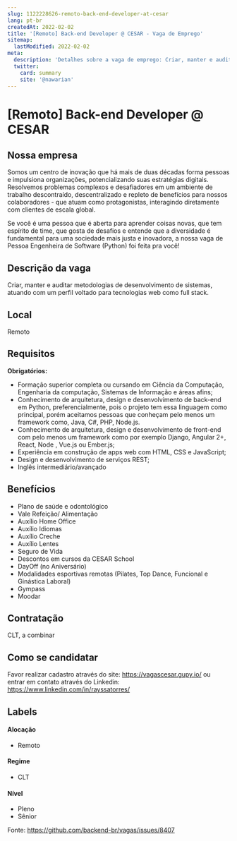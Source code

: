 ```yaml
---
slug: 1122228626-remoto-back-end-developer-at-cesar
lang: pt-br
createdAt: 2022-02-02
title: '[Remoto] Back-end Developer @ CESAR - Vaga de Emprego'
sitemap:
  lastModified: 2022-02-02
meta:
  description: 'Detalhes sobre a vaga de emprego: Criar, manter e auditar metodologias de desenvolvimento de sistemas, atuando com um perfil voltado para tecnologias web como full stack.'
  twitter:
    card: summary
    site: '@nawarian'
---
```


# [Remoto] Back-end Developer @ CESAR

<!--
==================================================
Caso a vaga for remoto durante a pandemia informar no texto "Remoto durante o covid"
==================================================
-->
<!-- 
==================================================
POR FAVOR, SÓ POSTE SE A VAGA FOR PARA BACK-END!

Não faça distinção de gênero no título da vaga.

Use: "Back-End Developer" ao invés de 
"Desenvolvedor Back-End" \o/

Exemplo: `[São Paulo] Back-End Developer @ NOME DA EMPRESA`
==================================================
-->
<!--
==================================================
Caso a vaga for remoto durante a pandemia deixar a linha abaixo
==================================================
-->
> 

## Nossa empresa

Somos um centro de inovação que há mais de duas décadas forma pessoas e impulsiona organizações, potencializando suas estratégias digitais. Resolvemos problemas complexos e desafiadores em um ambiente de trabalho descontraído, descentralizado e repleto de benefícios para nossos colaboradores - que atuam como protagonistas, interagindo diretamente com clientes de escala global.

﻿Se você é uma pessoa que é aberta para aprender coisas novas, que tem espírito de time, que gosta de desafios e entende que a diversidade é fundamental para uma sociedade mais justa e inovadora, a nossa vaga de Pessoa Engenheira de Software (Python) foi feita pra você!

## Descrição da vaga

Criar, manter e auditar metodologias de desenvolvimento de sistemas, atuando com um perfil voltado para tecnologias web como full stack.

## Local

Remoto

## Requisitos

**Obrigatórios:**
- Formação superior completa ou cursando em Ciência da Computação, Engenharia da computação, Sistemas de Informação e áreas afins;
- Conhecimento de arquitetura, design e desenvolvimento de back-end em Python, preferencialmente, pois o projeto tem essa linguagem como principal, porém aceitamos pessoas que conheçam pelo menos um framework como, Java, C#, PHP, Node.js.
- Conhecimento de arquitetura, design e desenvolvimento de front-end com pelo menos um framework como por exemplo Django, Angular 2+, React, Node , Vue.js ou Ember.js; 
- Experiência em construção de apps web com HTML, CSS e JavaScript;
- Design e desenvolvimento de serviços REST;
- Inglês intermediário/avançado

## Benefícios

- Plano de saúde e odontológico
- Vale Refeição/ Alimentação
- Auxílio Home Office
- Auxílio Idiomas
- Auxílio Creche
- Auxílio Lentes 
- Seguro de Vida
- Descontos em cursos da CESAR School
- DayOff (no Aniversário)
- Modalidades esportivas remotas (Pilates, Top Dance, Funcional e Ginástica Laboral)
- Gympass
- Moodar

## Contratação

CLT, a combinar

## Como se candidatar

Favor realizar cadastro através do site: https://vagascesar.gupy.io/
ou entrar em contato através do Linkedin: https://www.linkedin.com/in/rayssatorres/

## Labels
<!-- retire os labels que não fazem sentido à vaga -->

#### Alocação
- Remoto

#### Regime
- CLT

#### Nível
- Pleno
- Sênior




Fonte: https://github.com/backend-br/vagas/issues/8407